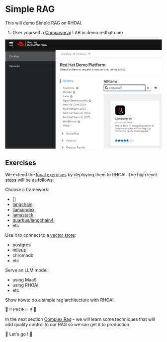 # Simple RAG

This will demo Simple RAG on RHOAI.

1. Oser yourself a [Composer.ai](https://redhat-composer-ai.github.io/documentation/demo/walkthrough) LAB in demo.redhat.com

![3-composer-ai.png](images/3-composer-ai.png)

## Exercises

We extend the [local exercises](2-local-rag/README.md) by deploying them to RHOAI. The high level steps will be as follows:

Choose a framework:

- []
- [langchain](https://python.langchain.com/docs/tutorials/rag/)
- [llamaindex](https://docs.llamaindex.ai/en/stable/examples/low_level/oss_ingestion_retrieval/)
- [lamastack](https://llama-stack.readthedocs.io/en/latest/getting_started/)
- [quarkus/langchain4j](https://docs.quarkiverse.io/quarkus-langchain4j/dev/easy-rag.html)
- etc

Use it to connect to a [vector store](https://docs.llamaindex.ai/en/stable/module_guides/storing/vector_stores/):

- postgres
- milvus
- chromadb
- etc

Serve an LLM model:

- using MaaS
- using RHOAI
- etc

Show howto do a simple rag architecture with RHOAI.

🤑 !! PROFIT !! 🤑

In the next section [Complex Rag](4-complex-rag/README.md) - we will learn some techniques that will add quality control to our RAG so we can get it to production.

🚗 Let's go ! 🚗
